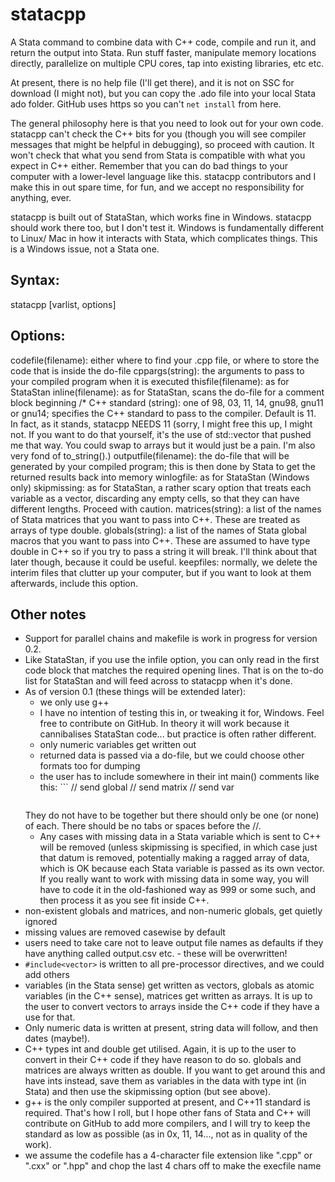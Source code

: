 statacpp
========

A Stata command to combine data with C++ code, compile and run it, and return the output into Stata. Run stuff faster, manipulate memory locations directly, parallelize on multiple CPU cores, tap into existing libraries, etc etc.

At present, there is no help file (I'll get there), and it is not on SSC for download (I might not), but you can copy the .ado file into your local Stata ado folder. GitHub uses https so you can't `net install` from here.

The general philosophy here is that you need to look out for your own code. statacpp can't check the C++ bits for you (though you will see compiler messages that might be helpful in debugging), so proceed with caution. It won't check that what you send from Stata is compatible with what you expect in C++ either. Remember that you can do bad things to your computer with a lower-level language like this. statacpp contributors and I make this in out spare time, for fun, and we accept no responsibility for anything, ever.

statacpp is built out of StataStan, which works fine in Windows. statacpp should work there too, but I don't test it. Windows is fundamentally different to Linux/ Mac in how it interacts with Stata, which complicates things. This is a Windows issue, not a Stata one.

Syntax:
-------
statacpp [varlist, options]

Options:
--------
codefile(filename): either where to find your .cpp file, or where to store the code that is inside the do-file
cppargs(string): the arguments to pass to your compiled program when it is executed
thisfile(filename): as for StataStan
inline(filename): as for StataStan, scans the do-file for a comment block beginning
  /*
  C++
standard (string): one of 98, 03, 11, 14, gnu98, gnu11 or gnu14; specifies the C++ standard to pass to the compiler. Default is 11. In fact, as it stands, statacpp NEEDS 11 (sorry, I might free this up, I might not. If you want to do that yourself, it's the use of std::vector that pushed me that way. You could swap to arrays but it would just be a pain. I'm also very fond of to_string().)
outputfile(filename): the do-file that will be generated by your compiled program; this is then done by Stata to get the returned results back into memory
winlogfile: as for StataStan (Windows only)
skipmissing: as for StataStan, a rather scary option that treats each variable as a vector, discarding any empty cells, so that they can have different lengths. Proceed with caution.
matrices(string): a list of the names of Stata matrices that you want to pass into C++. These are treated as arrays of type double.
globals(string): a list of the names of Stata global macros that you want to pass into C++. These are assumed to have type double in C++ so if you try to pass a string it will break. I'll think about that later though, because it could be useful.
keepfiles: normally, we delete the interim files that clutter up your computer, but if you want to look at them afterwards, include this option.

Other notes
-----------
* Support for parallel chains and makefile is work in progress for version 0.2.
* Like StataStan, if you use the infile option, you can only read in the first code block that matches the required opening lines. That is on the to-do list for StataStan and will feed across to statacpp when it's done.
* As of version 0.1 (these things will be extended later):
  * we only use g++
  * I have no intention of testing this in, or tweaking it for, Windows. Feel free to contribute on GitHub. In theory it will work because it cannibalises StataStan code... but practice is often rather different.
  * only numeric variables get written out
  * returned data is passed via a do-file, but we could choose other formats too for dumping
  * the user has to include somewhere in their int main() comments like this:
			```
      // send global <globallist>
			// send matrix <matrixlist>
			// send var <varlist>
      ```
   They do not have to be together but there should only be one (or none) of each. There should be no tabs or spaces before the //.
  * Any cases with missing data in a Stata variable which is sent to C++ will be removed (unless skipmissing is specified, in which case just that datum is removed, potentially making a ragged array of data, which is OK because each Stata variable is passed as its own vector. If you really want to work with missing data in some way, you will have to code it in the old-fashioned way as 999 or some such, and then process it as you see fit inside C++.
* non-existent globals and matrices, and non-numeric globals, get quietly ignored
* missing values are removed casewise by default
* users need to take care not to leave output file names as defaults if they have anything called output.csv etc. - these will be overwritten!
* `#include<vector>` is written to all pre-processor directives, and we could add others
* variables (in the Stata sense) get written as vectors, globals as atomic variables (in the C++ sense), matrices get written as arrays. It is up to the user to convert vectors to arrays inside the C++ code if they have a use for that.
* Only numeric data is written at present, string data will follow, and then dates (maybe!).
* C++ types int and double get utilised. Again, it is up to the user to convert in their C++ code if they have reason to do so. globals and matrices are always written as double. If you want to get around this and have ints instead, save them as variables in the data with type int (in Stata) and then use the skipmissing option (but see above).
* g++ is the only compiler supported at present, and C++11 standard is required. That's how I roll, but I hope other fans of Stata and C++ will contribute on GitHub to add more compilers, and I will try to keep the standard as low as possible (as in 0x, 11, 14..., not as in quality of the work).
* we assume the codefile has a 4-character file extension like ".cpp" or ".cxx" or ".hpp" and chop the last 4 chars off to make the execfile name
